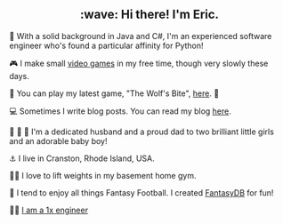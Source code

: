 <h2 align="center">:wave: Hi there! I'm Eric.</h2>

:snake: With a solid background in Java and C#, I'm an experienced software engineer who's found a particular affinity for Python!

:video_game: I make small [video games](https://ericbernier.com/games) in my free time, though very slowly these days.

:wolf: You can play my latest game, "The Wolf's Bite", [here](https://store.steampowered.com/app/656040/The_Wolfs_Bite/). :pig:

:computer: Sometimes I write blog posts. You can read my blog [here](https://ericbernier.com/).

:girl: :girl: :boy: I'm a dedicated husband and a proud dad to two brilliant little girls and an adorable baby boy!

:anchor: I live in Cranston, Rhode Island, USA. 

:weight_lifting_man: I love to lift weights in my basement home gym. 

:football: I tend to enjoy all things Fantasy Football. I created [FantasyDB](https://fantasydb.info) for fun!

:man_technologist: [I am a 1x engineer](https://1x.engineer/)
